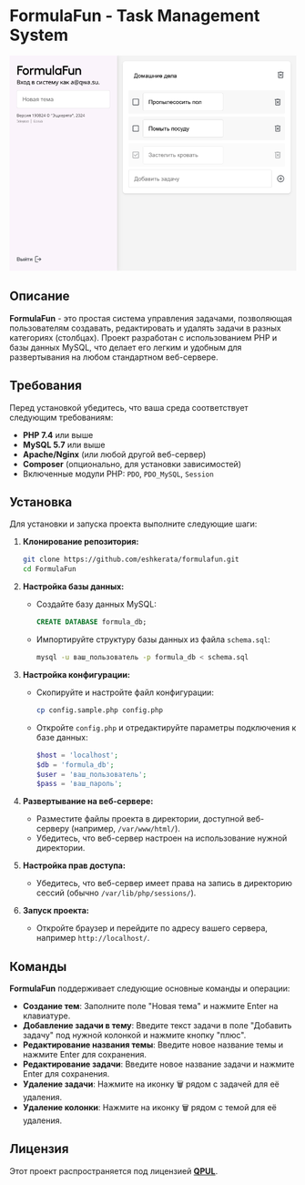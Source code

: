 # FormulaFun - Task Management System
![image](https://raw.githubusercontent.com/eshkerata/formulafun/main/src/img/ScreenShot.png)

## Описание

**FormulaFun** - это простая система управления задачами, позволяющая пользователям создавать, редактировать и удалять задачи в разных категориях (столбцах). Проект разработан с использованием PHP и базы данных MySQL, что делает его легким и удобным для развертывания на любом стандартном веб-сервере.

## Требования

Перед установкой убедитесь, что ваша среда соответствует следующим требованиям:

- **PHP 7.4** или выше
- **MySQL 5.7** или выше
- **Apache/Nginx** (или любой другой веб-сервер)
- **Composer** (опционально, для установки зависимостей)
- Включенные модули PHP: `PDO`, `PDO_MySQL`, `Session`

## Установка

Для установки и запуска проекта выполните следующие шаги:

1. **Клонирование репозитория:**

   ```bash
   git clone https://github.com/eshkerata/formulafun.git
   cd FormulaFun
   ```

2. **Настройка базы данных:**

   - Создайте базу данных MySQL:
     ```sql
     CREATE DATABASE formula_db;
     ```
   - Импортируйте структуру базы данных из файла `schema.sql`:
     ```bash
     mysql -u ваш_пользователь -p formula_db < schema.sql
     ```

3. **Настройка конфигурации:**

   - Скопируйте и настройте файл конфигурации:

     ```bash
     cp config.sample.php config.php
     ```

   - Откройте `config.php` и отредактируйте параметры подключения к базе данных:

     ```php
     $host = 'localhost';
     $db = 'formula_db';
     $user = 'ваш_пользователь';
     $pass = 'ваш_пароль';
     ```

4. **Развертывание на веб-сервере:**

   - Разместите файлы проекта в директории, доступной веб-серверу (например, `/var/www/html/`).
   - Убедитесь, что веб-сервер настроен на использование нужной директории.

5. **Настройка прав доступа:**

   - Убедитесь, что веб-сервер имеет права на запись в директорию сессий (обычно `/var/lib/php/sessions/`).

6. **Запуск проекта:**

   - Откройте браузер и перейдите по адресу вашего сервера, например `http://localhost/`.

## Команды

**FormulaFun** поддерживает следующие основные команды и операции:

- **Создание тем**: Заполните поле "Новая тема" и нажмите Enter на клавиатуре.
- **Добавление задачи в тему**: Введите текст задачи в поле "Добавить задачу" под нужной колонкой и нажмите кнопку "плюс".
- **Редактирование названия темы**: Введите новое название темы и нажмите Enter для сохранения.
- **Редактирование задачи**: Введите новое название задачи и нажмите Enter для сохранения.
- **Удаление задачи**: Нажмите на иконку 🗑 рядом с задачей для её удаления.
- **Удаление колонки**: Нажмите на иконку 🗑 рядом с темой для её удаления.

## Лицензия

Этот проект распространяется под лицензией **[QPUL](LICENSE.md)**.
